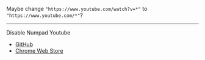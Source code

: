Maybe change `"https://www.youtube.com/watch?v=*"` to `"https://www.youtube.com/*"`?

---

Disable Numpad Youtube

- [GitHub](https://github.com/tberghuis/disable-numpad-youtube)
- [Chrome Web Store](https://chromewebstore.google.com/detail/disable-numpad-for-youtub/miccnfohnpjfahhbghknejkbmpkkbapa)
